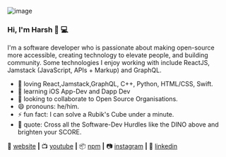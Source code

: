 ![image](https://user-images.githubusercontent.com/54597242/88986793-952e1d00-d2f1-11ea-8003-7b847ddda224.gif)


### Hi, I'm Harsh 👋 💻

<!-- 
**hqrshguptq/hqrshguptq** is a ✨ _special_ ✨ repository because its `README.md` (this file) appears on your GitHub profile.

Here are some ideas to get you started:
-->

I'm a software developer who is passionate about making open-source more accessible, creating technology to elevate people, and building community. Some technologies I enjoy working with include ReactJS, Jamstack (JavaScript, APIs + Markup) and GraphQL.

- 💜 loving React,Jamstack,GraphQL, C++, Python, HTML/CSS, Swift. 
- 🧠 learning iOS App-Dev and Dapp Dev
- 👯 looking to collaborate to Open Source Organisations.
- 😄 pronouns: he/him.
- ⚡  fun fact: I can solve a Rubik's Cube under a minute.
- 🦕  quote: Cross all the Software-Dev Hurdles like the DINO above and brighten your SCORE.

🏡 [website][website] **|** 
📺 [youtube][youtube] **|** 
📦 [npm][npm] **|** 
📷 [instagram][instagram] **|** 
👔 [linkedin][linkedin]


[react]: http://reactjs.org
[styled]: https://styled-components.com
[jamstack]: https://jamstack.org
[tailwind]: https://tailwindcss.com
[website]: https://harshgupta.ga
[instagram]: https://instagram.com/hqrshguptq
[linkedin]: https://linkedin.com/in/hqrshguptq
[youtube]: https://www.youtube.com/channel/UC1zNFmqEcoGLk4BlqPv3skQ/featured?view_as=subscriber
[npm]: https://npmjs.com/~hqrshguptq

